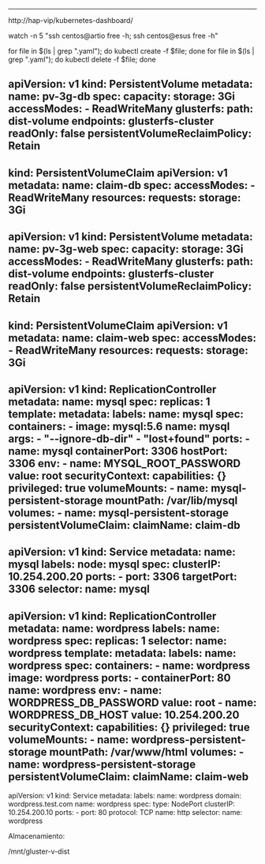 
----------------------

http://hap-vip/kubernetes-dashboard/

watch -n 5 "ssh centos@artio free -h; ssh centos@esus free -h"

for file in $(ls | grep "\.yaml"); do kubectl create -f $file; done
for file in $(ls | grep "\.yaml"); do kubectl delete -f $file; done

apiVersion: v1
kind: PersistentVolume
metadata:
  name: pv-3g-db
spec:
  capacity:
    storage: 3Gi
  accessModes:
    - ReadWriteMany
  glusterfs:
    path: dist-volume
    endpoints: glusterfs-cluster
    readOnly: false
  persistentVolumeReclaimPolicy: Retain
----
kind: PersistentVolumeClaim
apiVersion: v1
metadata:
  name: claim-db
spec:
  accessModes:
    - ReadWriteMany
  resources:
    requests:
      storage: 3Gi
----
apiVersion: v1
kind: PersistentVolume
metadata:
  name: pv-3g-web
spec:
  capacity:
    storage: 3Gi
  accessModes:
    - ReadWriteMany
  glusterfs:
    path: dist-volume
    endpoints: glusterfs-cluster
    readOnly: false
  persistentVolumeReclaimPolicy: Retain
----
kind: PersistentVolumeClaim
apiVersion: v1
metadata:
  name: claim-web
spec:
  accessModes:
    - ReadWriteMany
  resources:
    requests:
      storage: 3Gi
----
apiVersion: v1
kind: ReplicationController
metadata:
  name: mysql
spec:
  replicas: 1
  template:
    metadata:
      labels:
        name: mysql
    spec:
      containers:
        - image: mysql:5.6
          name: mysql
          args:
            - "--ignore-db-dir"
            - "lost+found"
          ports:
          - name: mysql
            containerPort: 3306
            hostPort: 3306
          env:
            - name: MYSQL_ROOT_PASSWORD
              value: root
          securityContext:
            capabilities: {}
            privileged: true
          volumeMounts:
          - name: mysql-persistent-storage
            mountPath: /var/lib/mysql
      volumes:
      - name: mysql-persistent-storage
        persistentVolumeClaim:
          claimName: claim-db
----
apiVersion: v1
kind: Service
metadata:
  name: mysql
  labels:
    node: mysql
spec:
  clusterIP: 10.254.200.20
  ports:
    - port: 3306
      targetPort: 3306
  selector:
    name: mysql
----
apiVersion: v1
kind: ReplicationController
metadata:
  name: wordpress
  labels:
    name: wordpress
spec:
  replicas: 1
  selector:
    name: wordpress
  template:
    metadata:
      labels:
        name: wordpress
    spec:
      containers:
      - name: wordpress
        image: wordpress
        ports:
        - containerPort: 80
          name: wordpress
        env:
          - name: WORDPRESS_DB_PASSWORD
            value: root
          - name: WORDPRESS_DB_HOST
            value: 10.254.200.20
        securityContext:
          capabilities: {}
          privileged: true
        volumeMounts:
        - name: wordpress-persistent-storage
          mountPath: /var/www/html
      volumes:
      - name: wordpress-persistent-storage
        persistentVolumeClaim:
          claimName: claim-web
----
apiVersion: v1
kind: Service
metadata:
  labels:
    name: wordpress
    domain: wordpress.test.com
  name: wordpress
spec:
  type: NodePort
  clusterIP: 10.254.200.10
  ports:
    - port: 80
      protocol: TCP
      name: http
  selector:
    name: wordpress


Almacenamiento:

/mnt/gluster-v-dist